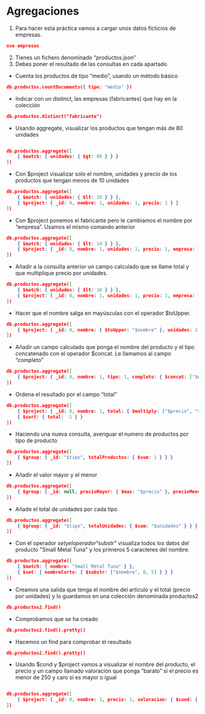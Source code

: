 # Agregaciones

1. Para hacer esta práctica vamos a cargar unos datos ficticios de empresas.
```json
use empresas
```
2. Tienes un fichero denominado “productos.json”
3. Debes poner el resultado de las consultas en cada apartado

- Cuenta los productos de tipo “medio”, usando un método básico
```json
db.productos.countDocuments({ tipo: "medio" })
```
- Indicar con un distinct, las empresas (fabricantes) que hay en la colección
```json
db.productos.distinct("fabricante")
```
- Usando aggregate, visualizar los productos que tengan más de 80 unidades
```json

db.productos.aggregate([
    { $match: { unidades: { $gt: 80 } } }
])

```

- Con $project visualizar solo el nombre, unidades y precio de los productos que tengan menos de 10 unidades
```json
db.productos.aggregate([
    { $match: { unidades: { $lt: 10 } } },
    { $project: { _id: 0, nombre: 1, unidades: 1, precio: 1 } }
])
```
- Con $project ponemos el fabricante pero le cambiamos el nombre por “empresa”. Usamos el mismo comando anterior
```json
db.productos.aggregate([
    { $match: { unidades: { $lt: 10 } } },
    { $project: { _id: 0, nombre: 1, unidades: 1, precio: 1, empresa: "$fabricante" } }
])
```
- Añadir a la consulta anterior un campo calculado que se llame total y que multiplique precio por unidades.
```json
db.productos.aggregate([
    { $match: { unidades: { $lt: 10 } } },
    { $project: { _id: 0, nombre: 1, unidades: 1, precio: 1, empresa: "$fabricante", total: { $multiply: ["$precio", "$unidades"] } } }
])
```
- Hacer que el nombre salga en mayúsculas con el operador $toUpper.
```json
db.productos.aggregate([
    { $project: { _id: 0, nombre: { $toUpper: "$nombre" }, unidades: 1, precio: 1 } }
])
```
- Añadir un campo calculado que ponga el nombre del producto y el tipo concatenado con el operador $concat. Le llamamos al campo “completo”
```json
db.productos.aggregate([
    { $project: { _id: 0, nombre: 1, tipo: 1, completo: { $concat: ["$nombre", " - ", "$tipo"] } } }
])
```
- Ordena el resultado por el campo “total”
```json
db.productos.aggregate([
    { $project: { _id: 0, nombre: 1, total: { $multiply: ["$precio", "$unidades"] } } },
    { $sort: { total: -1 } }
])
```
- Haciendo una nueva consulta, averiguar el numero de productos por tipo de producto
```json
db.productos.aggregate([
    { $group: { _id: "$tipo", totalProductos: { $sum: 1 } } }
])
```
- Añadir el valor mayor y el menor
```json
db.productos.aggregate([
    { $group: { _id: null, precioMayor: { $max: "$precio" }, precioMenor: { $min: "$precio" } } }
])
```
- Añade el total de unidades por cada tipo
```json
db.productos.aggregate([
    { $group: { _id: "$tipo", totalUnidades: { $sum: "$unidades" } } }
])
```
- Con el operador $set y el operador “$substr” visualiza todos los datos del producto "Small Metal Tuna" y los primeros 5 caracteres del nombre.
```json
db.productos.aggregate([
    { $match: { nombre: "Small Metal Tuna" } },
    { $set: { nombreCorto: { $substr: ["$nombre", 0, 5] } } }
])
```
- Creamos una salida que tenga el nombre del articulo y el total (precio por unidades) y lo guardamos en una colección denominada productos2
```json
db.productos2.find()
```
- Comprobamos que se ha creado
```json
db.productos2.find().pretty()
```
- Hacemos un find para comprobar el resultado

```json
db.productos2.find().pretty()
```
- Usando $cond y $project vamos a visualizar el nombre del producto, el precio y un campo llamado valoración que ponga “barato” si el precio es menor de 250 y caro si es mayor o igual
```json

db.productos.aggregate([
    { $project: { _id: 0, nombre: 1, precio: 1, valoracion: { $cond: { if: { $lt: ["$precio", 250] }, then: "barato", else: "caro" } } } }
])

```
